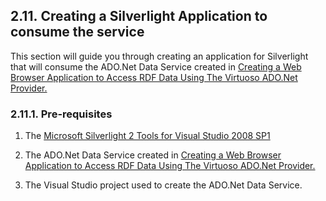 <div>

<div>

<div>

<div>

## 2.11. Creating a Silverlight Application to consume the service

</div>

</div>

</div>

This section will guide you through creating an application for
Silverlight that will consume the ADO.Net Data Service created in
<a href="installcrweb.html" class="link"
title="2.10. Creating a Web Browser Application to Access RDF Data Using The Virtuoso ADO.Net Provider">Creating
a Web Browser Application to Access RDF Data Using The Virtuoso ADO.Net
Provider.</a>

<div>

<div>

<div>

<div>

### 2.11.1. Pre-requisites

</div>

</div>

</div>

<div>

1.  The <a
    href="http://www.microsoft.com/downloads/details.aspx?FamilyId=c22d6a7b-546f-4407-8ef6-d60c8ee221ed&amp;displaylang=en"
    class="ulink" target="_top">Microsoft Silverlight 2 Tools for Visual
    Studio 2008 SP1</a>

2.  The ADO.Net Data Service created in
    <a href="installcrweb.html" class="link"
    title="2.10. Creating a Web Browser Application to Access RDF Data Using The Virtuoso ADO.Net Provider">Creating
    a Web Browser Application to Access RDF Data Using The Virtuoso ADO.Net
    Provider.</a>

3.  The Visual Studio project used to create the ADO.Net Data Service.

</div>

</div>

</div>
